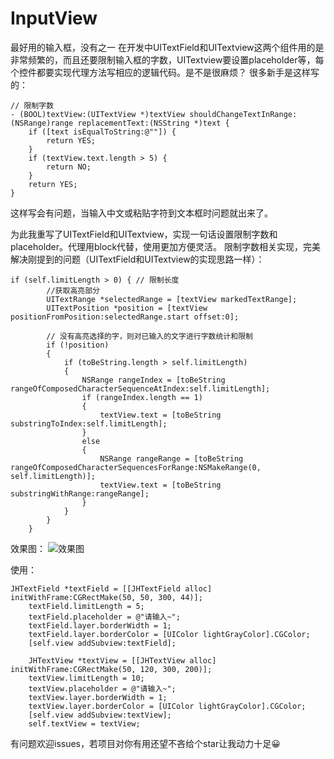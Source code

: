# InputView
最好用的输入框，没有之一
在开发中UITextField和UITextview这两个组件用的是非常频繁的，而且还要限制输入框的字数，UITextview要设置placeholder等，每个控件都要实现代理方法写相应的逻辑代码。是不是很麻烦？
很多新手是这样写的：
```
// 限制字数
- (BOOL)textView:(UITextView *)textView shouldChangeTextInRange:(NSRange)range replacementText:(NSString *)text {
    if ([text isEqualToString:@""]) {
        return YES;
    }
    if (textView.text.length > 5) {
        return NO;
    }
    return YES;
}
```
这样写会有问题，当输入中文或粘贴字符到文本框时问题就出来了。

为此我重写了UITextField和UITextview，实现一句话设置限制字数和placeholder。代理用block代替，使用更加方便灵活。
限制字数相关实现，完美解决刚提到的问题（UITextField和UITextview的实现思路一样）：
```
if (self.limitLength > 0) { // 限制长度
        //获取高亮部分
        UITextRange *selectedRange = [textView markedTextRange];
        UITextPosition *position = [textView positionFromPosition:selectedRange.start offset:0];
        
        // 没有高亮选择的字，则对已输入的文字进行字数统计和限制
        if (!position)
        {
            if (toBeString.length > self.limitLength)
            {
                NSRange rangeIndex = [toBeString rangeOfComposedCharacterSequenceAtIndex:self.limitLength];
                if (rangeIndex.length == 1)
                {
                    textView.text = [toBeString substringToIndex:self.limitLength];
                }
                else
                {
                    NSRange rangeRange = [toBeString rangeOfComposedCharacterSequencesForRange:NSMakeRange(0, self.limitLength)];
                    textView.text = [toBeString substringWithRange:rangeRange];
                }
            }
        }
    }
```
效果图：
![效果图](http://upload-images.jianshu.io/upload_images/3950574-96f4fc4e5debd3cf.png?imageMogr2/auto-orient/strip%7CimageView2/2/w/1240)

使用：
```
JHTextField *textField = [[JHTextField alloc] initWithFrame:CGRectMake(50, 50, 300, 44)];
    textField.limitLength = 5;
    textField.placeholder = @"请输入~";
    textField.layer.borderWidth = 1;
    textField.layer.borderColor = [UIColor lightGrayColor].CGColor;
    [self.view addSubview:textField];
    
    JHTextView *textView = [[JHTextView alloc] initWithFrame:CGRectMake(50, 120, 300, 200)];
    textView.limitLength = 10;
    textView.placeholder = @"请输入~";
    textView.layer.borderWidth = 1;
    textView.layer.borderColor = [UIColor lightGrayColor].CGColor;
    [self.view addSubview:textView];
    self.textView = textView;
```
有问题欢迎issues，若项目对你有用还望不吝给个star让我动力十足😀
